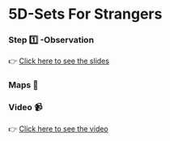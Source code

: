 # 5D-Sets For Strangers

### Step :one: -Observation

:point_right: [Click here to see the slides](https://drive.google.com/file/d/0B0F2hYIJEInzUlZOSE4zZ3p0OTg/view?usp=sharing)


### Maps :memo:

### Video :video_camera:

:point_right: [Click here to see the video](https://drive.google.com/file/d/0B0F2hYIJEInzUlZOSE4zZ3p0OTg/view?usp=sharing)
